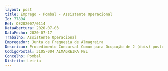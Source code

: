 ```yaml
--- 
layout: post
title: Emprego - Pombal - Assistente Operacional
Id: 77894
Ref: OE202007/0114
DataAbertura: 2020-07-03
DataFecho: 2020-07-17
Trabalho: Assistente Operacional
Empregador: Junta de Freguesia de Almagreira
Descricao: Procedimento Concursal Comum para Ocupação de 2 (dois) postos de trabalho de Assistente Operacional   Área de Cantoneiro, na modalidade de Contrato de Trabalho em Funções Públicas por Tempo Indeterminado (Sem Termo) previsto e não ocupado no mapa de pessoal da junta de freguesia de AlmagreiraCaraterização do Posto de Trabalho  Proceder à remoção de lixos e equiparados, varredura e limpeza de ruas, largos, parques e passeios  Efetuar a limpeza de sarjetas, a lavagem das vias públicas, a limpeza de chafarizes, a remoção de lixeiras e a extirpação de ervas  Responsabilizar se pelos equipamentos sob a sua guarda e pela sua correta utilização, procedendo, quando necessário, à manutenção e reparação dos mesmos  Ocasionalmente pode exercer outras funções, procedimentos, tarefas ou atribuições que lhe são cometidas, por despachos ou por determinação superior.
CodigoPostal: 3105-004 ALMAGREIRA PBL
Concelho: Pombal
Distrito: Leiria
--- 
```

